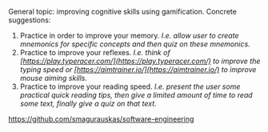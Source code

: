 General topic: improving cognitive skills using gamification.
Concrete suggestions:
1. Practice in order to improve your memory. *I.e. allow user to create mnemonics for specific concepts and then quiz on these mnemonics.*
2. Practice to improve your reflexes. *I.e. think of [https://play.typeracer.com/](https://play.typeracer.com/) to improve the typing speed or [https://aimtrainer.io/](https://aimtrainer.io/) to improve mouse aiming skills.*
3. Practice to improve your reading speed. *I.e. present the user some practical quick reading tips, then give a limited amount of time to read some text, finally give a quiz on that text.*


https://github.com/smagurauskas/software-engineering